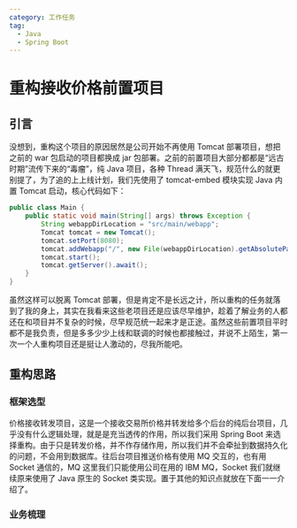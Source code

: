 ```yaml
---
category: 工作任务
tag: 
  - Java
  - Spring Boot
---
```


# 重构接收价格前置项目
## 引言
没想到，重构这个项目的原因居然是公司开始不再使用 Tomcat 部署项目，想把之前的 war 包启动的项目都换成 jar 包部署。之前的前置项目大部分都都是“远古时期”流传下来的“毒瘤”，纯 Java 项目，各种 Thread 满天飞，规范什么的就更别提了，为了追的上上线计划，我们先使用了 tomcat-embed 模块实现 Java 内置 Tomcat 启动，核心代码如下：

```java
public class Main {
    public static void main(String[] args) throws Exception {
        String webappDirLocation = "src/main/webapp";
        Tomcat tomcat = new Tomcat();
        tomcat.setPort(8080);
        tomcat.addWebapp("/", new File(webappDirLocation).getAbsolutePath());
        tomcat.start();
        tomcat.getServer().await();
    }
}
```

虽然这样可以脱离 Tomcat 部署，但是肯定不是长远之计，所以重构的任务就落到了我的身上，其实在我看来这些老项目还是应该尽早维护，趁着了解业务的人都还在和项目并不复杂的时候，尽早规范统一起来才是正途。虽然这些前置项目平时都不是我负责，但是多多少少上线和联调的时候也都接触过，并说不上陌生，第一次一个人重构项目还是挺让人激动的，尽我所能吧。

## 重构思路
### 框架选型
价格接收转发项目，这是一个接收交易所价格并转发给多个后台的纯后台项目，几乎没有什么逻辑处理，就是是充当透传的作用，所以我们采用 Spring Boot 来选择重构。由于只是转发价格，并不作存储作用，所以我们并不会牵扯到数据持久化的问题，不会用到数据库。往后台项目推送价格有使用 MQ 交互的，也有用 Socket 通信的，MQ 这里我们只能使用公司在用的 IBM MQ，Socket 我们就继续原来使用了 Java 原生的 Socket 类实现。置于其他的知识点就放在下面一一介绍了。

### 业务梳理
